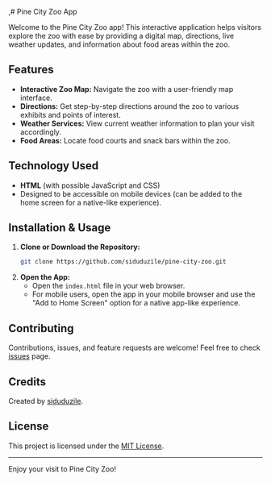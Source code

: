 ,# Pine City Zoo App

Welcome to the Pine City Zoo app! This interactive application helps visitors explore the zoo with ease by providing a digital map, directions, live weather updates, and information about food areas within the zoo.

## Features

- **Interactive Zoo Map:** Navigate the zoo with a user-friendly map interface.
- **Directions:** Get step-by-step directions around the zoo to various exhibits and points of interest.
- **Weather Services:** View current weather information to plan your visit accordingly.
- **Food Areas:** Locate food courts and snack bars within the zoo.

## Technology Used

- **HTML** (with possible JavaScript and CSS)
- Designed to be accessible on mobile devices (can be added to the home screen for a native-like experience).

## Installation & Usage

1. **Clone or Download the Repository:**
   ```sh
   git clone https://github.com/siduduzile/pine-city-zoo.git
   ```
2. **Open the App:**
   - Open the `index.html` file in your web browser.
   - For mobile users, open the app in your mobile browser and use the "Add to Home Screen" option for a native app-like experience.

## Contributing

Contributions, issues, and feature requests are welcome! Feel free to check [issues](https://github.com/siduduzile/pine-city-zoo/issues) page.

## Credits

Created by [siduduzile](https://github.com/siduduzile).

## License

This project is licensed under the [MIT License](LICENSE).

---

Enjoy your visit to Pine City Zoo!
